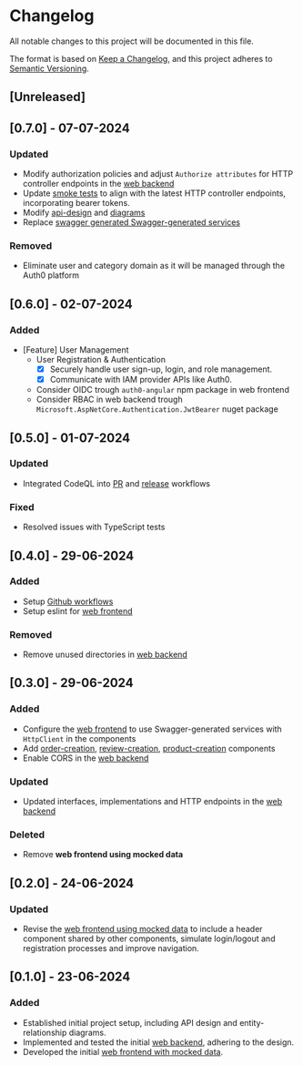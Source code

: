 # Changelog

All notable changes to this project will be documented in this file.

The format is based on [Keep a Changelog](https://keepachangelog.com/en/1.0.0/),
and this project adheres to [Semantic Versioning](https://semver.org/spec/v2.0.0.html).

## [Unreleased]

## [0.7.0] - 07-07-2024

### Updated

- Modify authorization policies and adjust `Authorize attributes` for HTTP controller endpoints in the [web backend](./backend/Mgtt.ECom/)
- Update [smoke tests](./backend/Mgtt.ECom/smoke-test/) to align with the latest HTTP controller endpoints, incorporating bearer tokens.
- Modify [api-design](./docs/api-design/) and [diagrams](./docs/diagrams/)
- Replace [swagger generated Swagger-generated services](./frontend/e-commerce-service/src/app/generated/)

### Removed

- Eliminate user and category domain as it will be managed through the Auth0 platform

## [0.6.0] - 02-07-2024

### Added

- [Feature] User Management
    - User Registration & Authentication
        - [x] Securely handle user sign-up, login, and role management.
        - [x] Communicate with IAM provider APIs like Auth0.
    - Consider OIDC trough `auth0-angular` npm package in web frontend
    - Consider RBAC in web backend trough `Microsoft.AspNetCore.Authentication.JwtBearer` nuget package

## [0.5.0] - 01-07-2024

### Updated

- Integrated CodeQL into [PR](./.github/workflows/pr.yml) and [release](./.github/workflows/release.yml) workflows

### Fixed

- Resolved issues with TypeScript tests

## [0.4.0] - 29-06-2024

### Added

- Setup [Github workflows](./.github/workflows/)
- Setup eslint for [web frontend](./frontend/e-commerce-service/)

### Removed 

- Remove unused directories in [web backend](./backend/Mgtt.ECom/)

## [0.3.0] - 29-06-2024

### Added

- Configure the [web frontend](./frontend/e-commerce-service/) to use Swagger-generated services with `HttpClient` in the components
- Add [order-creation](./frontend/e-commerce-service/src/app/components/order-management/order-creation/), [review-creation](./frontend/e-commerce-service/src/app/components/review-management/review-creation/), [product-creation](./frontend/e-commerce-service/src/app/components/product-management/product-creation/) components 
- Enable CORS in the [web backend](./backend/Mgtt.ECom/)

### Updated

- Updated interfaces, implementations and HTTP endpoints in the [web backend](./backend/Mgtt.ECom/)

### Deleted

- Remove **web frontend using mocked data**

## [0.2.0] - 24-06-2024

### Updated

- Revise the [web frontend using mocked data](./frontend/e-commerce-service-mocked/) to include a header component shared by other components, simulate login/logout and registration processes and improve navigation.

## [0.1.0] - 23-06-2024

### Added

- Established initial project setup, including API design and entity-relationship diagrams.
- Implemented and tested the initial [web backend](./backend/Mgtt.ECom/), adhering to the design.
- Developed the initial [web frontend with mocked data](./frontend/e-commerce-service-mocked/).